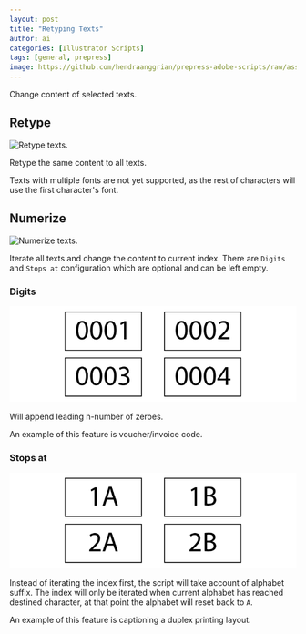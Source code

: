 ```yaml
---
layout: post
title: "Retyping Texts"
author: ai
categories: [Illustrator Scripts]
tags: [general, prepress]
image: https://github.com/hendraanggrian/prepress-adobe-scripts/raw/assets/screenshots/ai_types_numerize.png
---
```


Change content of selected texts.

## Retype

![Retype texts.](https://github.com/hendraanggrian/prepress-adobe-scripts/raw/assets/screenshots/ai_types_retype.png)

Retype the same content to all texts.

Texts with multiple fonts are not yet supported, as the rest of characters will use the first character's font.

## Numerize

![Numerize texts.](https://github.com/hendraanggrian/prepress-adobe-scripts/raw/assets/screenshots/ai_types_numerize.png)

Iterate all texts and change the content to current index.
There are `Digits` and `Stops at` configuration which are optional and can be left empty.

### Digits

![Numerize texts with digits.](../images/samples/ai_types_numerize_digits.png)

Will append leading n-number of zeroes.

An example of this feature is voucher/invoice code.

### Stops at

![Numerize texts with stops at.](../images/samples/ai_types_numerize_stopsat.png)

Instead of iterating the index first, the script will take account of alphabet suffix.
The index will only be iterated when current alphabet has reached destined character,
at that point the alphabet will reset back to `A`.

An example of this feature is captioning a duplex printing layout.
